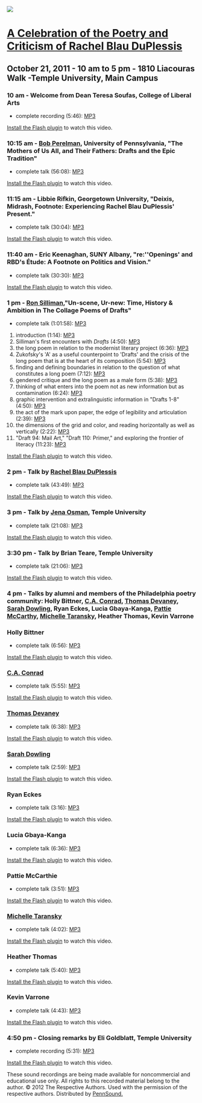 ![](http://media.sas.upenn.edu/pennsound/groups/DuPlessis-Conference/Temple-Banner.png)

[A Celebration of the Poetry and Criticism of Rachel Blau DuPlessis](http://www.temple.edu/english/events/Duplessisconference/)
===============================================================================================================================

October 21, 2011 - 10 am to 5 pm - 1810 Liacouras Walk -Temple University, Main Campus
--------------------------------------------------------------------------------------

### 10 am - Welcome from Dean Teresa Soufas, College of Liberal Arts

-   complete recording (5:46): [MP3](http://media.sas.upenn.edu/pennsound/groups/DuPlessis-Conference/DuPlessis-Day_01_Introduction-Teresa-Soufas_Temple-University_10-21-11.mp3)

  

[Install the Flash plugin](http://get.adobe.com/flashplayer/) to watch this video.

### 10:15 am - [Bob Perelman](Perelman.php), University of Pennsylvania, "The Mothers of Us All, and Their Fathers: Drafts and the Epic Tradition"

-   complete talk (56:08): [MP3](http://media.sas.upenn.edu/pennsound/groups/DuPlessis-Conference/DuPlessis-Day_02_Bob-Perelman_Temple-University_10-21-11.mp3)

  

[Install the Flash plugin](http://get.adobe.com/flashplayer/) to watch this video.

### 11:15 am - Libbie Rifkin, Georgetown University, "Deixis, Midrash, Footnote: Experiencing Rachel Blau DuPlessis' Present."

-   complete talk (30:04): [MP3](http://media.sas.upenn.edu/pennsound/groups/DuPlessis-Conference/DuPlessis-Day_03_Libbie-Rifkin_Temple-University_10-21-11.mp3)

  

[Install the Flash plugin](http://get.adobe.com/flashplayer/) to watch this video.

### 11:40 am - Eric Keenaghan, SUNY Albany, "re:''Openings' and RBD's Étude: A Footnote on Politics and Vision."

-   complete talk (30:30): [MP3](http://media.sas.upenn.edu/pennsound/groups/DuPlessis-Conference/DuPlessis-Day_04_Eric-Keenaghan_Temple-University_10-21-11.mp3)

  

[Install the Flash plugin](http://get.adobe.com/flashplayer/) to watch this video.

### 1 pm - [Ron Silliman](Silliman.php),"Un-scene, Ur-new: Time, History & Ambition in The Collage Poems of Drafts"

-   complete talk (1:01:58): [MP3](http://media.sas.upenn.edu/pennsound/groups/DuPlessis-Conference/DuPlessis-Day_05_Ron-Silliman_Temple-University_10-21-11.mp3)

1.  introduction (1:14): [MP3](http://media.sas.upenn.edu/pennsound/authors/Silliman/10-21-11/Silliman-Ron_01_introduction_DuPlessis-Day_Temple-University_10-21-11.mp3)
2.  Silliman's first encounters with *Drafts* (4:50): [MP3](http://media.sas.upenn.edu/pennsound/authors/Silliman/10-21-11/Silliman-Ron_02_Sillimans-first-encounters-with-Drafts_DuPlessis-Day_Temple-University_10-21-11.mp3)
3.  the long poem in relation to the modernist literary project (6:36): [MP3](http://media.sas.upenn.edu/pennsound/authors/Silliman/10-21-11/Silliman-Ron_03_the-long-poem-in-relation-to-the-modernist-literary-project_DuPlessis-Day_Temple-University_10-21-11.mp3)
4.  Zukofsky's 'A' as a useful counterpoint to 'Drafts' and the crisis of the long poem that is at the heart of its composition (5:54): [MP3](http://media.sas.upenn.edu/pennsound/authors/Silliman/10-21-11/Silliman-Ron_04_Zukofskys-A-as-a-useful-counterpoint-to-Drafts_DuPlessis-Day_Temple-University_10-21-11.mp3)
5.  finding and defining boundaries in relation to the question of what constitutes a long poem (7:12): [MP3](http://media.sas.upenn.edu/pennsound/authors/Silliman/10-21-11/Silliman-Ron_05_finding-and-defining-boundaries_DuPlessis-Day_Temple-University_10-21-11.mp3)
6.  gendered critique and the long poem as a male form (5:38): [MP3](http://media.sas.upenn.edu/pennsound/authors/Silliman/10-21-11/Silliman-Ron_06_gendered-critique_DuPlessis-Day_Temple-University_10-21-11.mp3)
7.  thinking of what enters into the poem not as new information but as contamination (6:24): [MP3](http://media.sas.upenn.edu/pennsound/authors/Silliman/10-21-11/Silliman-Ron_07_thinking-of-what-enters-into-the-poem-not-as-new-information-but-as-contamination_DuPlessis-Day_Temple-University_10-21-11.mp3)
8.  graphic intervention and extralinguistic information in "Drafts 1-8" (4:50): [MP3](http://media.sas.upenn.edu/pennsound/authors/Silliman/10-21-11/Silliman-Ron_08_graphic-interventions-and-extralinguistic-information-in-Drafts-1-8_DuPlessis-Day_Temple-University_10-21-11.mp3)
9.  the act of the mark upon paper, the edge of legibility and articulation (2:39): [MP3](http://media.sas.upenn.edu/pennsound/authors/Silliman/10-21-11/Silliman-Ron_09_the-act-of-the-mark-upon-the-paper_DuPlessis-Day_Temple-University_10-21-11.mp3)
10. the dimensions of the grid and color, and reading horizontally as well as vertically (2:22): [MP3](http://media.sas.upenn.edu/pennsound/authors/Silliman/10-21-11/Silliman-Ron_10_the-dimensions-of-the-grid-and-color-and-reading-horizontally-as-well-as-vertically_DuPlessis-Day_Temple-University_10-21-11.mp3)
11. "Draft 94: Mail Art," "Draft 110: Primer," and exploring the frontier of literacy (11:23): [MP3](http://media.sas.upenn.edu/pennsound/authors/Silliman/10-21-11/Silliman-Ron_11_Draft-94-Mail-Art-and-Draft-110-Primer_DuPlessis-Day_Temple-University_10-21-11.mp3)

  

[Install the Flash plugin](http://get.adobe.com/flashplayer/) to watch this video.

### 2 pm - Talk by [Rachel Blau DuPlessis](DuPlessis.php)

-   complete talk (43:49): [MP3](http://media.sas.upenn.edu/pennsound/groups/DuPlessis-Conference/DuPlessis-Day_06_Rachel-Blau-DuPlessis_Temple-University_10-21-11.mp3)

  

[Install the Flash plugin](http://get.adobe.com/flashplayer/) to watch this video.

### 3 pm - Talk by [Jena Osman](Osman.php), Temple University

-   complete talk (21:08): [MP3](http://media.sas.upenn.edu/pennsound/groups/DuPlessis-Conference/DuPlessis-Day_07_Jena-Osman_Temple-University_10-21-11.mp3)

  

[Install the Flash plugin](http://get.adobe.com/flashplayer/) to watch this video.

### 3:30 pm - Talk by Brian Teare, Temple University

-   complete talk (21:06): [MP3](http://media.sas.upenn.edu/pennsound/groups/DuPlessis-Conference/DuPlessis-Day_08_Brian-Teare_Temple-University_10-21-11.mp3)

  

[Install the Flash plugin](http://get.adobe.com/flashplayer/) to watch this video.

### 4 pm - Talks by alumni and members of the Philadelphia poetry community: Holly Bittner, [C.A. Conrad](CAConrad.php), [Thomas Devaney](Devaney.php), [Sarah Dowling](Dowling.php), Ryan Eckes, Lucia Gbaya-Kanga, [Pattie McCarthy](http://writing.upenn.edu/pennsound/x/McCarthy.php), [Michelle Taransky](Taransky.php), Heather Thomas, Kevin Varrone

### Holly Bittner

-   complete talk (6:56): [MP3](http://media.sas.upenn.edu/pennsound/groups/DuPlessis-Conference/DuPlessis-Day_09_Holly-Bittner_Temple-University_10-21-11.mp3)

  

[Install the Flash plugin](http://get.adobe.com/flashplayer/) to watch this video.

### [C.A. Conrad](CAConrad.php)

-   complete talk (5:55): [MP3](http://media.sas.upenn.edu/pennsound/groups/DuPlessis-Conference/DuPlessis-Day_10_CA-Conrad_Temple-University_10-21-11.mp3)

  

[Install the Flash plugin](http://get.adobe.com/flashplayer/) to watch this video.

### [Thomas Devaney](Devaney.php)

-   complete talk (6:38): [MP3](http://media.sas.upenn.edu/pennsound/groups/DuPlessis-Conference/DuPlessis-Day_11_Thomas-Devaney_Temple-University_10-21-11.mp3)

  

[Install the Flash plugin](http://get.adobe.com/flashplayer/) to watch this video.

### [Sarah Dowling](Dowling.php)

-   complete talk (2:59): [MP3](http://media.sas.upenn.edu/pennsound/groups/DuPlessis-Conference/DuPlessis-Day_12_Sarah-Dowling_Temple-University_10-21-11.mp3)

  

[Install the Flash plugin](http://get.adobe.com/flashplayer/) to watch this video.

### Ryan Eckes

-   complete talk (3:16): [MP3](http://media.sas.upenn.edu/pennsound/groups/DuPlessis-Conference/DuPlessis-Day_13_Ryan-Eckes_Temple-University_10-21-11.mp3)

  

[Install the Flash plugin](http://get.adobe.com/flashplayer/) to watch this video.

### Lucia Gbaya-Kanga

-   complete talk (6:36): [MP3](http://media.sas.upenn.edu/pennsound/groups/DuPlessis-Conference/DuPlessis-Day_14_Lucia-Gbaua-Kanga_Temple-University_10-21-11.mp3)

  

[Install the Flash plugin](http://get.adobe.com/flashplayer/) to watch this video.

### Pattie McCarthie

-   complete talk (3:51): [MP3](http://media.sas.upenn.edu/pennsound/groups/DuPlessis-Conference/DuPlessis-Day_15_Pattie-McCarthie_Temple-University_10-21-11.mp3)

  

[Install the Flash plugin](http://get.adobe.com/flashplayer/) to watch this video.

### [Michelle Taransky](Taransky.php)

-   complete talk (4:02): [MP3](http://media.sas.upenn.edu/pennsound/groups/DuPlessis-Conference/DuPlessis-Day_16_Michelle-Taransky_Temple-University_10-21-11.mp3)

  

[Install the Flash plugin](http://get.adobe.com/flashplayer/) to watch this video.

### Heather Thomas

-   complete talk (5:40): [MP3](http://media.sas.upenn.edu/pennsound/groups/DuPlessis-Conference/DuPlessis-Day_17_Heather-Thomas_Temple-University_10-21-11.mp3)

  

[Install the Flash plugin](http://get.adobe.com/flashplayer/) to watch this video.

### Kevin Varrone

-   complete talk (4:43): [MP3](http://media.sas.upenn.edu/pennsound/groups/DuPlessis-Conference/DuPlessis-Day_18_Kevin-Warrone_Temple-University_10-21-11.mp3)

  

[Install the Flash plugin](http://get.adobe.com/flashplayer/) to watch this video.

### 4:50 pm - Closing remarks by Eli Goldblatt, Temple University

-   complete recording (5:31): [MP3](http://media.sas.upenn.edu/pennsound/groups/DuPlessis-Conference/DuPlessis-Day_19_Closing-Remarks-Eli-Goldblatt_Temple-University_10-21-11.mp3)

  

[Install the Flash plugin](http://get.adobe.com/flashplayer/) to watch this video.

These sound recordings are being made available for noncommercial and educational use only.
All rights to this recorded material belong to the author. © 2012 The Respective Authors.
Used with the permission of the respective authors. Distributed by [PennSound.](../index.html)

